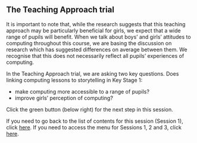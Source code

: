 ## The Teaching Approach trial

It is important to note that, while the research suggests that this teaching approach may be particularly beneficial for girls, we expect that a wide range of pupils will benefit. When we talk about boys’ and girls’ attitudes to computing throughout this course, we are basing the discussion on research which has suggested differences on average between them. We recognise that this does not necessarily reflect all pupils’ experiences of computing.

In the Teaching Approach trial, we are asking two key questions. Does linking computing lessons to storytelling in Key Stage 1:
+ make computing more accessible to a range of pupils?
+ improve girls’ perception of computing?

Click the green button (below right) for the next step in this session.

If you need to go back to the list of contents for this session (Session 1), click [here](https://projects.raspberrypi.org/en/projects/KS1StorytellingTraining_Session1_GBICi1b).
If you need to access the menu for Sessions 1, 2 and 3, click [here](https://projects.raspberrypi.org/en/pathways/ks1-storytellingtraining-gbici1b).
